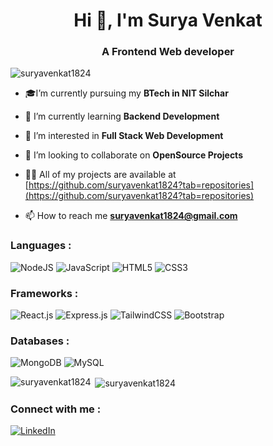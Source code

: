  <h1 align="center">Hi 👋, I'm Surya Venkat</h1>
<h3 align="center">A Frontend Web developer</h3>

<p align="left"> <img src="https://komarev.com/ghpvc/?username=suryavenkat1824&label=Profile%20views&color=0e75b6&style=flat" alt="suryavenkat1824" /> </p>

- 🎓I’m currently pursuing my **BTech in NIT Silchar**

- 🌱 I’m currently learning **Backend Development**

- 👀 I’m interested in **Full Stack Web Development**

- 👯 I’m looking to collaborate on **OpenSource Projects**

- 👨‍💻 All of my projects are available at [https://github.com/suryavenkat1824?tab=repositories](https://github.com/suryavenkat1824?tab=repositories)

- 📫 How to reach me **suryavenkat1824@gmail.com**

[1]:  https://img.shields.io/badge/linkedin-%230077B5.svg?style=for-the-badge&logo=linkedin&logoColor=white
[2]:  https://www.linkedin.com/in/surya-venkat-k/
 ### Languages :

![NodeJS](https://img.shields.io/badge/node.js-6DA55F?style=for-the-badge&logo=node.js&logoColor=white)
![JavaScript](https://img.shields.io/badge/javascript-%23323330.svg?style=for-the-badge&logo=javascript&logoColor=%23F7DF1E)
![HTML5](https://img.shields.io/badge/html5-%23E34F26.svg?style=for-the-badge&logo=html5&logoColor=white)
![CSS3](https://img.shields.io/badge/css3-%231572B6.svg?style=for-the-badge&logo=css3&logoColor=white)

### Frameworks :

![React.js](https://img.shields.io/badge/React-20232A?style=for-the-badge&logo=react&logoColor=61DAFB)
![Express.js](https://img.shields.io/badge/express.js-%23404d59.svg?style=for-the-badge&logo=express&logoColor=%2361DAFB)
![TailwindCSS](https://img.shields.io/badge/Tailwind_CSS-38B2AC?style=for-the-badge&logo=tailwind-css&logoColor=white)
![Bootstrap](https://img.shields.io/badge/Bootstrap-563D7C?style=for-the-badge&logo=bootstrap&logoColor=white)

### Databases :

![MongoDB](https://img.shields.io/badge/MongoDB-%234ea94b.svg?style=for-the-badge&logo=mongodb&logoColor=white)
![MySQL](https://img.shields.io/badge/mysql-%2300f.svg?style=for-the-badge&logo=mysql&logoColor=white)


<p><img align="left" src="https://github-readme-stats.vercel.app/api/top-langs?username=suryavenkat1824&show_icons=true&locale=en&layout=compact" alt="suryavenkat1824" /></p>

<p>&nbsp;<img align="center" src="https://github-readme-stats.vercel.app/api?username=suryavenkat1824&show_icons=true&locale=en" alt="suryavenkat1824" /></p>


### Connect with me :

[![LinkedIn][1]][2]
